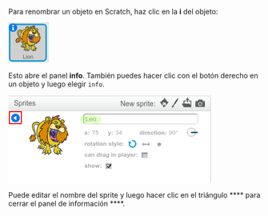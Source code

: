 Para renombrar un objeto en Scratch, haz clic en la **i** del objeto:

![captura de pantalla](images/rename-info.png)

Esto abre el panel **info**. También puedes hacer clic con el botón derecho en un objeto y luego elegir `info`.

![captura de pantalla](images/rename-change.png)

Puede editar el nombre del sprite y luego hacer clic en el triángulo **** para cerrar el panel de información ****.